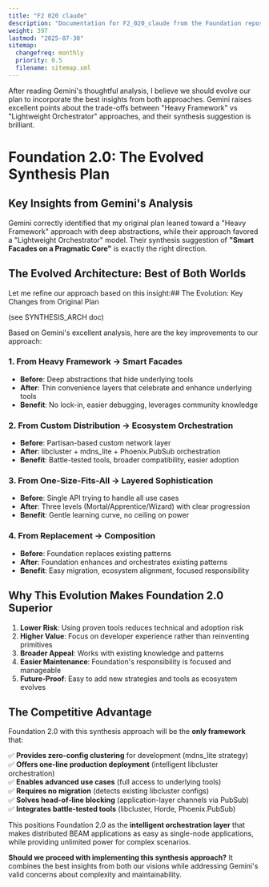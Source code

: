 ```yaml
---
title: "F2 020 claude"
description: "Documentation for F2_020_claude from the Foundation repository."
weight: 397
lastmod: "2025-07-30"
sitemap:
  changefreq: monthly
  priority: 0.5
  filename: sitemap.xml
---
```


After reading Gemini's thoughtful analysis, I believe we should evolve our plan to incorporate the best insights from both approaches. Gemini raises excellent points about the trade-offs between "Heavy Framework" vs "Lightweight Orchestrator" approaches, and their synthesis suggestion is brilliant.

# Foundation 2.0: The Evolved Synthesis Plan

## Key Insights from Gemini's Analysis

Gemini correctly identified that my original plan leaned toward a "Heavy Framework" approach with deep abstractions, while their approach favored a "Lightweight Orchestrator" model. Their synthesis suggestion of **"Smart Facades on a Pragmatic Core"** is exactly the right direction.

## The Evolved Architecture: Best of Both Worlds

Let me refine our approach based on this insight:## The Evolution: Key Changes from Original Plan

(see SYNTHESIS_ARCH doc)

Based on Gemini's excellent analysis, here are the key improvements to our approach:

### 1. **From Heavy Framework → Smart Facades**
- **Before**: Deep abstractions that hide underlying tools
- **After**: Thin convenience layers that celebrate and enhance underlying tools
- **Benefit**: No lock-in, easier debugging, leverages community knowledge

### 2. **From Custom Distribution → Ecosystem Orchestration**  
- **Before**: Partisan-based custom network layer
- **After**: libcluster + mdns_lite + Phoenix.PubSub orchestration
- **Benefit**: Battle-tested tools, broader compatibility, easier adoption

### 3. **From One-Size-Fits-All → Layered Sophistication**
- **Before**: Single API trying to handle all use cases
- **After**: Three levels (Mortal/Apprentice/Wizard) with clear progression
- **Benefit**: Gentle learning curve, no ceiling on power

### 4. **From Replacement → Composition**
- **Before**: Foundation replaces existing patterns
- **After**: Foundation enhances and orchestrates existing patterns  
- **Benefit**: Easy migration, ecosystem alignment, focused responsibility

## Why This Evolution Makes Foundation 2.0 Superior

1. **Lower Risk**: Using proven tools reduces technical and adoption risk
2. **Higher Value**: Focus on developer experience rather than reinventing primitives
3. **Broader Appeal**: Works with existing knowledge and patterns
4. **Easier Maintenance**: Foundation's responsibility is focused and manageable
5. **Future-Proof**: Easy to add new strategies and tools as ecosystem evolves

## The Competitive Advantage

Foundation 2.0 with this synthesis approach will be the **only framework** that:

✅ **Provides zero-config clustering** for development (mdns_lite strategy)  
✅ **Offers one-line production deployment** (intelligent libcluster orchestration)  
✅ **Enables advanced use cases** (full access to underlying tools)  
✅ **Requires no migration** (detects existing libcluster configs)  
✅ **Solves head-of-line blocking** (application-layer channels via PubSub)  
✅ **Integrates battle-tested tools** (libcluster, Horde, Phoenix.PubSub)  

This positions Foundation 2.0 as the **intelligent orchestration layer** that makes distributed BEAM applications as easy as single-node applications, while providing unlimited power for complex scenarios.

**Should we proceed with implementing this synthesis approach?** It combines the best insights from both our visions while addressing Gemini's valid concerns about complexity and maintainability.